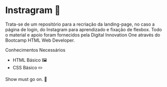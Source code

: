 # Instragram :camera_flash:

Trata-se de um repositório para a recriação da landing-page, no caso a página de login, do Instagram para aprendizado e fixação de flexbox. Todo o material e apoio foram fornecidos pela Digital Innovation One através do Bootcamp HTML Web Developer.



Conhecimentos Necessários

- HTML Básico :framed_picture:
- CSS Básico :pencil2:



Show must go on. :rocket: